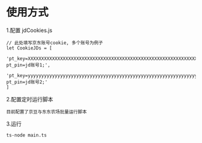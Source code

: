 # 使用方式

1.配置 jdCookies.js

~~~
// 此处填写京东账号cookie, 多个账号为例子
let CookieJDs = [
	'pt_key=XXXXXXXXXXXXXXXXXXXXXXXXXXXXXXXXXXXXXXXXXXXXXXXXXXXXXXXXXXXXXXXXXXXXXXXXXXX; pt_pin=jd账号1;',
	'pt_key=yyyyyyyyyyyyyyyyyyyyyyyyyyyyyyyyyyyyyyyyyyyyyyyyyyyyyyyyyyyyyyyyyyyyyyyyyyy; pt_pin=jd账号2;'
]
~~~



2.配置定时运行脚本

~~~
目前配置了京豆与东东农场批量运行脚本
~~~



3.运行

```
ts-node main.ts
```